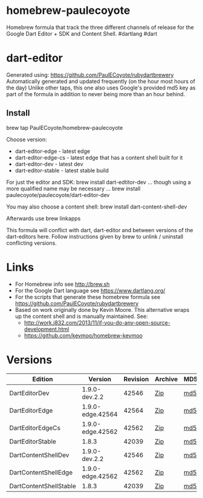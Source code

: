 homebrew-paulecoyote
====================

Homebrew formula that track the three different channels of release for the Google Dart Editor + SDK and Content Shell.  #dartlang #dart

dart-editor
===========

Generated using: https://github.com/PaulECoyote/rubydartbrewery
Automatically generated and updated frequently (on the hour most hours of the day)
Unlike other taps, this one also uses Google's provided md5 key as part of the formula in addition to never being more than an hour behind.

Install
-------
brew tap PaulECoyote/homebrew-paulecoyote

Choose version:
* dart-editor-edge - latest edge
* dart-editor-edge-cs - latest edge that has a content shell built for it
* dart-editor-dev - latest dev
* dart-editor-stable - latest stable build

For just the editor and SDK:
brew install dart-edtitor-dev
... though using a more qualified name may be necessary ...
brew install paulecoyote/paulecoyote/dart-editor-dev

You may also choose a content shell:
brew install dart-content-shell-dev

Afterwards use 
brew linkapps

This formula will conflict with dart, dart-editor and between versions of the dart-editors here.  Follow instructions given by brew to unlink / uninstall conflicting versions.

Links
=====
* For Homebrew info see http://brew.sh
* For the Google Dart language see https://www.dartlang.org/
* For the scripts that generate these homebrew formula see https://github.com/PaulECoyote/rubydartbrewery
* Based on work originally done by Kevin Moore. This alternative wraps up the content shell and is manually maintained.  See: 
    * http://work.j832.com/2013/11/if-you-do-any-open-source-development.html
    * https://github.com/kevmoo/homebrew-kevmoo

Versions
========
| Edition | Version | Revision | Archive | MD5 | Notes |
| ------- | ------- | -------- | ------- | --- | ----- |
| DartEditorDev | 1.9.0-dev.2.2 | 42546 | [Zip](https://storage.googleapis.com/dart-archive/channels/dev/release/42546/editor/darteditor-macos-x64.zip) | [md5](https://storage.googleapis.com/dart-archive/channels/dev/release/42546/editor/darteditor-macos-x64.zip.md5sum) | [Changes](https://storage.googleapis.com/dart-archive/channels/dev/release/latest/changelog.html) |
| DartEditorEdge | 1.9.0-edge.42564 | 42564 | [Zip](https://storage.googleapis.com/dart-archive/channels/be/raw/42564/editor/darteditor-macos-x64.zip) | [md5](https://storage.googleapis.com/dart-archive/channels/be/raw/42564/editor/darteditor-macos-x64.zip.md5sum) | - |
| DartEditorEdgeCs | 1.9.0-edge.42562 | 42562 | [Zip](https://storage.googleapis.com/dart-archive/channels/be/raw/42562/editor/darteditor-macos-x64.zip) | [md5](https://storage.googleapis.com/dart-archive/channels/be/raw/42562/editor/darteditor-macos-x64.zip.md5sum) | - |
| DartEditorStable | 1.8.3 | 42039 | [Zip](https://storage.googleapis.com/dart-archive/channels/stable/release/42039/editor/darteditor-macos-x64.zip) | [md5](https://storage.googleapis.com/dart-archive/channels/stable/release/42039/editor/darteditor-macos-x64.zip.md5sum) | [Changes](https://storage.googleapis.com/dart-archive/channels/stable/release/latest/changelog.html) |
| DartContentShellDev | 1.9.0-dev.2.2 | 42546 | [Zip](https://storage.googleapis.com/dart-archive/channels/dev/release/42546/dartium/content_shell-macos-ia32-release.zip) | [md5](https://storage.googleapis.com/dart-archive/channels/dev/release/42546/dartium/content_shell-macos-ia32-release.zip.md5sum) | - |
| DartContentShellEdge | 1.9.0-edge.42562 | 42562 | [Zip](https://storage.googleapis.com/dart-archive/channels/be/raw/42562/dartium/content_shell-macos-ia32-release.zip) | [md5](https://storage.googleapis.com/dart-archive/channels/be/raw/42562/dartium/content_shell-macos-ia32-release.zip.md5sum) | - |
| DartContentShellStable | 1.8.3 | 42039 | [Zip](https://storage.googleapis.com/dart-archive/channels/stable/release/42039/dartium/content_shell-macos-ia32-release.zip) | [md5](https://storage.googleapis.com/dart-archive/channels/stable/release/42039/dartium/content_shell-macos-ia32-release.zip.md5sum) | - |
